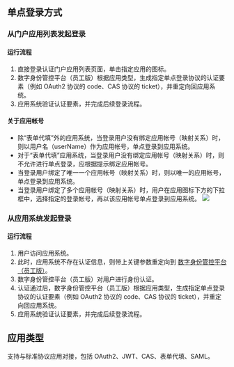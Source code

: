 

## 单点登录方式
### 从门户应用列表发起登录
#### 运行流程
1. 直接登录认证门户应用列表页面，单击指定应用的图标。
2. 数字身份管控平台（员工版）根据应用类型，生成指定单点登录协议的认证要素（例如 OAuth2 协议的 code、CAS 协议的 ticket），并重定向回应用系统。
3. 应用系统验证认证要素，并完成后续登录流程。

#### 关于应用帐号
- 除“表单代填”外的应用系统，当登录用户没有绑定应用帐号（映射关系）时，则以用户名（userName）作为应用帐号，单点登录到应用系统。
- 对于“表单代填”应用系统，当登录用户没有绑定应用帐号（映射关系）时，则不允许进行单点登录，应根据提示绑定应用帐号。
- 当登录用户绑定了唯一一个应用帐号（映射关系）时，则以唯一的应用帐号，单点登录到应用系统。
- 当登录用户绑定了多个应用帐号（映射关系）时，用户在应用图标下方的下拉框中，选择指定的登录帐号，再以该应用帐号单点登录到应用系统。
![](https://main.qcloudimg.com/raw/5c8bf59bc9ff0a2b79002f0cfaa4530a.png)
 
### 从应用系统发起登录
#### 运行流程
1. 用户访问应用系统。
2. 此时，应用系统不存在认证信息，则带上关键参数重定向到 [数字身份管控平台（员工版）](https://console.cloud.tencent.com/eiam)。
3. 数字身份管控平台（员工版）对用户进行身份认证。
4. 认证通过后，数字身份管控平台（员工版）根据应用类型，生成指定单点登录协议的认证要素（例如 OAuth2 协议的 code、CAS 协议的 ticket），并重定向回应用系统。
5. 应用系统验证认证要素，并完成后续登录流程。
## 应用类型
支持与标准协议应用对接，包括 OAuth2、JWT、CAS、表单代填、SAML。

